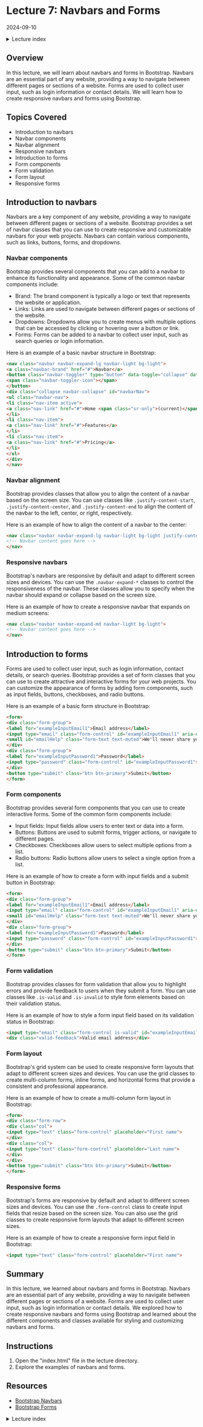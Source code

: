 # Lecture 7: Navbars and Forms
2024-09-10

<!--html_preserve--><details>
  <summary>Lecture index</summary>

- [Lecture 1: Introduction and Setup of Bootstrap 5](/lectures/lecture_01/lecture_01.md)
- [Lecture 2: Typography and Colors](/lectures/lecture_02/lecture_02.md)
- [Lecture 3: Buttons](/lectures/lecture_03/lecture_03.md)
- [Lecture 4: Utility Classes](/lectures/lecture_04/lecture_04.md)
- [Lecture 5: Containers](/lectures/lecture_05/lecture_05.md)
- [Lecture 6: Grid Layout](/lectures/lecture_06/lecture_06.md)
- [Lecture 7: Navbars and Forms](/lectures/lecture_07/lecture_07.md)

</details><!--/html_preserve-->


## Overview

In this lecture, we will learn about navbars and forms in Bootstrap. Navbars
are an essential part of any website, providing a way to navigate between
different pages or sections of a website. Forms are used to collect user
input, such as login information or contact details. We will learn how to
create responsive navbars and forms using Bootstrap.

## Topics Covered

- Introduction to navbars
- Navbar components
- Navbar alignment
- Responsive navbars
- Introduction to forms
- Form components
- Form validation
- Form layout
- Responsive forms

## Introduction to navbars

Navbars are a key component of any website, providing a way to navigate
between different pages or sections of a website. Bootstrap provides a set of
navbar classes that you can use to create responsive and customizable navbars
for your web projects. Navbars can contain various components, such as links,
buttons, forms, and dropdowns.

### Navbar components

Bootstrap provides several components that you can add to a navbar to enhance
its functionality and appearance. Some of the common navbar components
include:

- Brand: The brand component is typically a logo or text that represents the
 website or application.
- Links: Links are used to navigate between different pages or sections of the
website.
- Dropdowns: Dropdowns allow you to create menus with multiple options that
can be accessed by clicking or hovering over a button or link.
- Forms: Forms can be added to a navbar to collect user input, such as search
queries or login information.

Here is an example of a basic navbar structure in Bootstrap:

```html
<nav class="navbar navbar-expand-lg navbar-light bg-light">
<a class="navbar-brand" href="#">Navbar</a>
<button class="navbar-toggler" type="button" data-toggle="collapse" data-target="#navbarNav" aria-controls="navbarNav" aria-expanded="false" aria-label="Toggle navigation">
<span class="navbar-toggler-icon"></span>
</button>
<div class="collapse navbar-collapse" id="navbarNav">
<ul class="navbar-nav">
<li class="nav-item active">
<a class="nav-link" href="#">Home <span class="sr-only">(current)</span></a>
</li>
<li class="nav-item">
<a class="nav-link" href="#">Features</a>
</li>
<li class="nav-item">
<a class="nav-link" href="#">Pricing</a>
</li>
</ul>
</div>
</nav>
```

### Navbar alignment

Bootstrap provides classes that allow you to align the content of a navbar
based on the screen size. You can use classes like `.justify-content-start`,
`.justify-content-center`, and `.justify-content-end` to align the content of
the navbar to the left, center, or right, respectively.

Here is an example of how to align the content of a navbar to the center:

```html
<nav class="navbar navbar-expand-lg navbar-light bg-light justify-content-center">
<!-- Navbar content goes here -->
</nav>
```

### Responsive navbars

Bootstrap's navbars are responsive by default and adapt to different screen
sizes and devices. You can use the `.navbar-expand-*` classes to control the
responsiveness of the navbar. These classes allow you to specify when the
navbar should expand or collapse based on the screen size.

Here is an example of how to create a responsive navbar that expands on
medium screens:

```html
<nav class="navbar navbar-expand-md navbar-light bg-light">
<!-- Navbar content goes here -->
</nav>
```

## Introduction to forms

Forms are used to collect user input, such as login information, contact
details, or search queries. Bootstrap provides a set of form classes that you
can use to create attractive and interactive forms for your web projects. You
can customize the appearance of forms by adding form components, such as input
fields, buttons, checkboxes, and radio buttons.

Here is an example of a basic form structure in Bootstrap:

```html
<form>
<div class="form-group">
<label for="exampleInputEmail1">Email address</label>
<input type="email" class="form-control" id="exampleInputEmail1" aria-describedby="emailHelp">
<small id="emailHelp" class="form-text text-muted">We'll never share your email with anyone else.</small>
</div>
<div class="form-group">
<label for="exampleInputPassword1">Password</label>
<input type="password" class="form-control" id="exampleInputPassword1">
</div>
<button type="submit" class="btn btn-primary">Submit</button>
</form>
```

### Form components

Bootstrap provides several form components that you can use to create
interactive forms. Some of the common form components include:

- Input fields: Input fields allow users to enter text or data into a form.
- Buttons: Buttons are used to submit forms, trigger actions, or navigate to
different pages.
- Checkboxes: Checkboxes allow users to select multiple options from a list.
- Radio buttons: Radio buttons allow users to select a single option from a
list.

Here is an example of how to create a form with input fields and a submit
button in Bootstrap:

```html
<form>
<div class="form-group">
<label for="exampleInputEmail1">Email address</label>
<input type="email" class="form-control" id="exampleInputEmail1" aria-describedby="emailHelp">
<small id="emailHelp" class="form-text text-muted">We'll never share your email with anyone else.</small>
</div>
<div class="form-group">
<label for="exampleInputPassword1">Password</label>
<input type="password" class="form-control" id="exampleInputPassword1">
</div>
<button type="submit" class="btn btn-primary">Submit</button>
</form>
```

### Form validation

Bootstrap provides classes for form validation that allow you to highlight
errors and provide feedback to users when they submit a form. You can use
classes like `.is-valid` and `.is-invalid` to style form elements based on
their validation status.

Here is an example of how to style a form input field based on its validation
status in Bootstrap:

```html
<input type="email" class="form-control is-valid" id="exampleInputEmail1" aria-describedby="emailHelp">
<div class="valid-feedback">Valid email address</div>
```

### Form layout

Bootstrap's grid system can be used to create responsive form layouts that
adapt to different screen sizes and devices. You can use the grid classes to
create multi-column forms, inline forms, and horizontal forms that provide a
consistent and professional appearance.

Here is an example of how to create a multi-column form layout in Bootstrap:

```html
<form>
<div class="form-row">
<div class="col">
<input type="text" class="form-control" placeholder="First name">
</div>
<div class="col">
<input type="text" class="form-control" placeholder="Last name">
</div>
</div>
<button type="submit" class="btn btn-primary">Submit</button>
</form>
```

### Responsive forms

Bootstrap's forms are responsive by default and adapt to different screen
sizes and devices. You can use the `.form-control` class to create input
fields that resize based on the screen size. You can also use the grid classes
to create responsive form layouts that adapt to different screen sizes.

Here is an example of how to create a responsive form input field in Bootstrap:

```html
<input type="text" class="form-control" placeholder="First name">
```

## Summary

In this lecture, we learned about navbars and forms in Bootstrap. Navbars are
an essential part of any website, providing a way to navigate between different
pages or sections of a website. Forms are used to collect user input, such as
login information or contact details. We explored how to create responsive
navbars and forms using Bootstrap and learned about the different components
and classes available for styling and customizing navbars and forms.


## Instructions

1. Open the "index.html" file in the lecture directory.
1. Explore the examples of navbars and forms.

## Resources

- [Bootstrap Navbars](https://getbootstrap.com/docs/4.5/components/navbar/)
- [Bootstrap Forms](https://getbootstrap.com/docs/4.5/components/forms/)



<!--html_preserve--><details>
  <summary>Lecture index</summary>

- [Lecture 1: Introduction and Setup of Bootstrap 5](/lectures/lecture_01/lecture_01.md)
- [Lecture 2: Typography and Colors](/lectures/lecture_02/lecture_02.md)
- [Lecture 3: Buttons](/lectures/lecture_03/lecture_03.md)
- [Lecture 4: Utility Classes](/lectures/lecture_04/lecture_04.md)
- [Lecture 5: Containers](/lectures/lecture_05/lecture_05.md)
- [Lecture 6: Grid Layout](/lectures/lecture_06/lecture_06.md)
- [Lecture 7: Navbars and Forms](/lectures/lecture_07/lecture_07.md)

</details><!--/html_preserve-->

